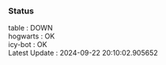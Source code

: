 ### Status


table : DOWN  
hogwarts : OK  
icy-bot : OK  
Latest Update : 2024-09-22 20:10:02.905652
